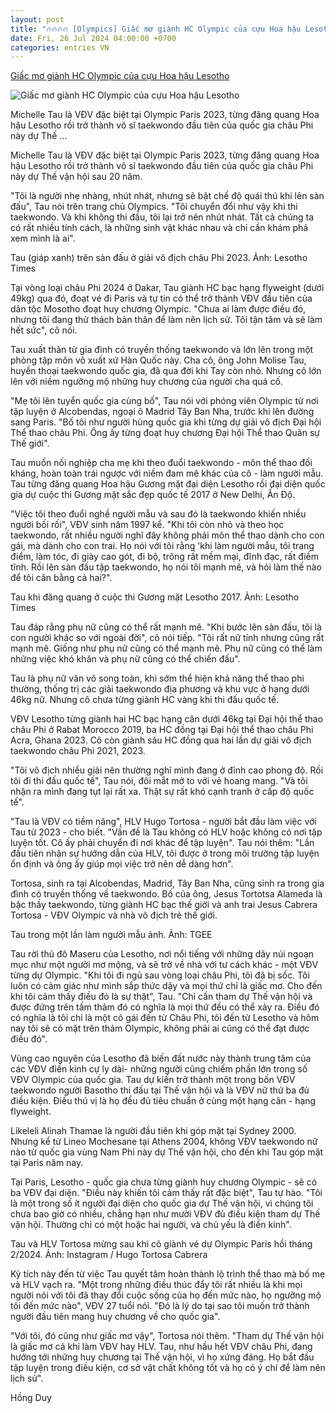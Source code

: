 ```yaml
---
layout: post
title: "🔥🔥🔥🔥 [Olympics] Giấc mơ giành HC Olympic của cựu Hoa hậu Lesotho"
date: Fri, 26 Jul 2024 04:00:00 +0700
categories: entries VN
---
```

[Giấc mơ giành HC Olympic của cựu Hoa hậu Lesotho](https://vnexpress.net/giac-mo-gianh-hc-olympic-cua-cuu-hoa-hau-lesotho-4774271.html)

![Giấc mơ giành HC Olympic của cựu Hoa hậu Lesotho](https://vcdn1-thethao.vnecdn.net/2024/07/26/michelletau1-1721954802-4572-1721954813.jpg?w=1200&h=0&q=100&dpr=1&fit=crop&s=lqIPWB7p0ocq3x-YbmCtdQ)

Michelle Tau là VĐV đặc biệt tại Olympic Paris 2023, từng đăng quang Hoa hậu Lesotho rồi trở thành võ sĩ taekwondo đầu tiên của quốc gia châu Phi này dự Thế ...

Michelle Tau là VĐV đặc biệt tại Olympic Paris 2023, từng đăng quang Hoa hậu Lesotho rồi trở thành võ sĩ taekwondo đầu tiên của quốc gia châu Phi này dự Thế vận hội sau 20 năm.

"Tôi là người nhẹ nhàng, nhút nhát, nhưng sẽ bật chế độ quái thú khi lên sàn đấu", Tau nói trên trang chủ Olympics. "Tôi chuyển đổi như vậy khi thi taekwondo. Và khi không thi đấu, tôi lại trở nên nhút nhát. Tất cả chúng ta có rất nhiều tính cách, là những sinh vật khác nhau và chỉ cần khám phá xem mình là ai".

Tau (giáp xanh) trên sàn đấu ở giải vô địch châu Phi 2023. Ảnh: Lesotho Times

Tại vòng loại châu Phi 2024 ở Dakar, Tau giành HC bạc hạng flyweight (dưới 49kg) qua đó, đoạt vé đi Paris và tự tin có thể trở thành VĐV đầu tiên của dân tộc Mosotho đoạt huy chương Olympic. "Chưa ai làm được điều đó, nhưng tôi đang thử thách bản thân để làm nên lịch sử. Tôi tận tâm và sẽ làm hết sức", cô nói.

Tau xuất thân từ gia đình có truyền thống taekwondo và lớn lên trong một phòng tập môn võ xuất xứ Hàn Quốc này. Cha cô, ông John Molise Tau, huyền thoại taekwondo quốc gia, đã qua đời khi Tay còn nhỏ. Nhưng cô lớn lên với niềm ngưỡng mộ những huy chương của người cha quá cố.

"Mẹ tôi lên tuyển quốc gia cùng bố", Tau nói với phóng viên Olympic từ nơi tập luyện ở Alcobendas, ngoại ô Madrid Tây Ban Nha, trước khi lên đường sang Paris. "Bố tôi như người hùng quốc gia khi từng dự giải vô địch Đại hội Thể thao châu Phi. Ông ấy từng đoạt huy chương Đại hội Thể thao Quân sự Thế giới".

Tau muốn nối nghiệp cha mẹ khi theo đuổi taekwondo - môn thể thao đối kháng, hoàn toàn trái ngược với niềm đam mê khác của cô - làm người mẫu. Tau từng đăng quang Hoa hậu Gương mặt đại diện Lesotho rồi đại diện quốc gia dự cuộc thi Gương mặt sắc đẹp quốc tế 2017 ở New Delhi, Ấn Độ.

"Việc tôi theo đuổi nghề người mẫu và sau đó là taekwondo khiến nhiều người bối rối", VĐV sinh năm 1997 kể. "Khi tôi còn nhỏ và theo học taekwondo, rất nhiều người nghĩ đây không phải môn thể thao dành cho con gái, mà dành cho con trai. Họ nói với tôi rằng 'khi làm người mẫu, tôi trang điểm, làm tóc, đi giày cao gót, đi bộ, trông rất mềm mại, đĩnh đạc, rất điềm tĩnh. Rồi lên sàn đấu tập taekwondo, họ nói tôi mạnh mẽ, và hỏi làm thế nào để tôi cân bằng cả hai?".

Tau khi đăng quang ở cuộc thi Gương mặt Lesotho 2017. Ảnh: Lesotho Times

Tau đáp rằng phụ nữ cũng có thể rất mạnh mẽ. "Khi bước lên sàn đấu, tôi là con người khác so với ngoài đời", cô nói tiếp. "Tôi rất nữ tính nhưng cũng rất mạnh mẽ. Giống như phụ nữ cũng có thể mạnh mẽ. Phụ nữ cũng có thể làm những việc khó khăn và phụ nữ cũng có thể chiến đấu".

Tau là phụ nữ văn võ song toàn, khi sớm thể hiện khả năng thể thao phi thường, thống trị các giải taekwondo địa phương và khu vực ở hạng dưới 46kg nữ. Nhưng cô chưa từng giành HC vàng khi thi đấu quốc tế.

VĐV Lesotho từng giành hai HC bạc hạng cân dưới 46kg tại Đại hội thể thao châu Phi ở Rabat Morocco 2019, ba HC đồng tại Đại hội thể thao châu Phi Acra, Ghana 2023. Cô còn giành sáu HC đồng qua hai lần dự giải vô địch taekwondo châu Phi 2021, 2023.

"Tôi vô địch nhiều giải nên thường nghĩ mình đang ở đỉnh cao phong độ. Rồi tôi đi thi đấu quốc tế", Tau nói, đôi mắt mở to với vẻ hoang mang. "Và tôi nhận ra mình đang tụt lại rất xa. Thật sự rất khó cạnh tranh ở cấp độ quốc tế".

"Tau là VĐV có tiềm năng", HLV Hugo Tortosa - người bắt đầu làm việc với Tau từ 2023 - cho biết. "Vấn đề là Tau không có HLV hoặc không có nơi tập luyện tốt. Cô ấy phải chuyển đi nơi khác để tập luyện". Tau nói thêm: "Lần đầu tiên nhận sự hướng dẫn của HLV, tôi được ở trong môi trường tập luyện ổn định và ông ấy giúp mọi việc trở nên dễ dàng hơn".

Tortosa, sinh ra tại Alcobendas, Madrid, Tây Ban Nha, cũng sinh ra trong gia đình có truyền thống về taekwondo. Bố của ông, Jesus Tortotsa Alameda là bậc thầy taekwondo, từng giành HC bạc thế giới và anh trai Jesus Cabrera Tortosa - VĐV Olympic và nhà vô địch trẻ thế giới.

Tau trong một lần làm người mẫu ảnh. Ảnh: TGEE

Tau rời thủ đô Maseru của Lesotho, nơi nổi tiếng với những dãy núi ngoạn mục như một người mơ mộng, và sẽ trở về nhà với tư cách khác - một VĐV từng dự Olympic. "Khi tôi đi ngủ sau vòng loại châu Phi, tôi đã bị sốc. Tôi luôn có cảm giác như mình sắp thức dậy và mọi thứ chỉ là giấc mơ. Cho đến khi tôi cảm thấy điều đó là sự thật", Tau. "Chỉ cần tham dự Thế vận hội và được đứng trên tấm thảm đó có nghĩa là mọi thứ đều có thể xảy ra. Điều đó có nghĩa là tôi chỉ là một cô gái đến từ Châu Phi, tôi đến từ Lesotho và hôm nay tôi sẽ có mặt trên thảm Olympic, không phải ai cũng có thể đạt được điều đó".

Vùng cao nguyên của Lesotho đã biến đất nước này thành trung tâm của các VĐV điền kinh cự ly dài- những người cũng chiếm phần lớn trong số VĐV Olympic của quốc gia. Tau dự kiến trở thành một trong bốn VĐV taekwondo người Basotho thi đấu tại Thế vận hội và là VĐV nữ thứ ba đủ điều kiện. Điều thú vị là họ đều đủ tiêu chuẩn ở cùng một hạng cân - hạng flyweight.

Likeleli Alinah Thamae là người đầu tiên khi góp mặt tại Sydney 2000. Nhưng kể từ Lineo Mochesane tại Athens 2004, không VĐV taekwondo nữ nào từ quốc gia vùng Nam Phi này dự Thế vận hội, cho đến khi Tau góp mặt tại Paris năm nay.

Tại Paris, Lesotho - quốc gia chưa từng giành huy chương Olympic - sẽ có ba VĐV đại diện. "Điều này khiến tôi cảm thấy rất đặc biệt", Tau tự hào. "Tôi là một trong số ít người đại diện cho quốc gia dự Thế vận hội, vì chúng tôi chưa bao giờ có nhiều, chẳng hạn như mười VĐV đủ điều kiện tham dự Thế vận hội. Thường chỉ có một hoặc hai người, và chủ yếu là điền kinh".

Tau và HLV Tortosa mừng sau khi cô giành vé dự Olympic Paris hồi tháng 2/2024. Ảnh: Instagram / Hugo Tortosa Cabrera

Kỳ tích này đến từ việc Tau quyết tâm hoàn thành lộ trình thể thao mà bố mẹ và HLV vạch ra. "Một trong những điều thúc đẩy tôi rất nhiều là khi mọi người nói với tôi đã thay đổi cuộc sống của họ đến mức nào, họ ngưỡng mộ tôi đến mức nào", VĐV 27 tuổi nói. "Đó là lý do tại sao tôi muốn trở thành người đầu tiên mang huy chương về cho quốc gia".

"Với tôi, đó cũng như giấc mơ vậy", Tortosa nói thêm. "Tham dự Thế vận hội là giấc mơ cả khi làm VĐV hay HLV. Tau, như hầu hết VĐV châu Phi, đang hướng tới những huy chương tại Thế vận hội, vì họ xứng đáng. Họ bắt đầu tập luyện trong điều kiện, cơ sở vật chất không tốt và họ có ý chí để làm nên lịch sử".

Hồng Duy

